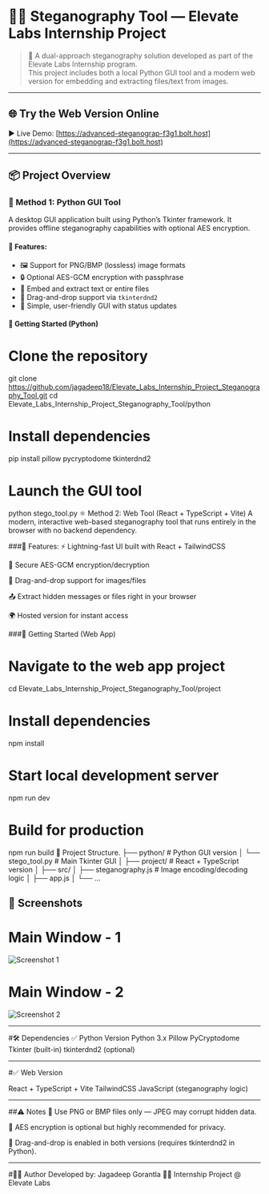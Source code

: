 # 🕵️‍♂️ Steganography Tool — Elevate Labs Internship Project

> 🔐 A dual-approach steganography solution developed as part of the Elevate Labs Internship program.  
> This project includes both a local Python GUI tool and a modern web version for embedding and extracting files/text from images.

---

## 🌐 Try the Web Version Online

▶️ Live Demo: [https://advanced-steganograp-f3g1.bolt.host](https://advanced-steganograp-f3g1.bolt.host)

---

## 📦 Project Overview

### 🧩 Method 1: Python GUI Tool

A desktop GUI application built using Python’s Tkinter framework. It provides offline steganography capabilities with optional AES encryption.

#### 🔧 Features:
- 🖼️ Support for PNG/BMP (lossless) image formats  
- 🔒 Optional AES-GCM encryption with passphrase  
- 📄 Embed and extract text or entire files  
- 💬 Drag-and-drop support via `tkinterdnd2`  
- 🎨 Simple, user-friendly GUI with status updates  

#### 🚀 Getting Started (Python)

# Clone the repository
git clone https://github.com/jagadeep18/Elevate_Labs_Internship_Project_Steganography_Tool.git
cd Elevate_Labs_Internship_Project_Steganography_Tool/python

# Install dependencies
pip install pillow pycryptodome tkinterdnd2

# Launch the GUI tool
python stego_tool.py
⚛️ Method 2: Web Tool (React + TypeScript + Vite)
A modern, interactive web-based steganography tool that runs entirely in the browser with no backend dependency.

###🔧 Features:
⚡ Lightning-fast UI built with React + TailwindCSS

🔐 Secure AES-GCM encryption/decryption

📂 Drag-and-drop support for images/files

📤 Extract hidden messages or files right in your browser

🌍 Hosted version for instant access

###🚀 Getting Started (Web App)

# Navigate to the web app project
cd Elevate_Labs_Internship_Project_Steganography_Tool/project

# Install dependencies
npm install

# Start local development server
npm run dev

# Build for production
npm run build
📁 Project Structure.
├── python/               # Python GUI version
│   └── stego_tool.py     # Main Tkinter GUI
│
├── project/              # React + TypeScript version
│   ├── src/
│   ├── steganography.js  # Image encoding/decoding logic
│   ├── app.js
│   └── ...

## 📸 Screenshots

# Main Window - 1
![Screenshot 1](https://github.com/jagadeep18/Elevate_Labs_Internship_Project_Steganography_Tool/blob/main/Screenshot_1.png?raw=true)

# Main Window - 2
![Screenshot 2](https://github.com/jagadeep18/Elevate_Labs_Internship_Project_Steganography_Tool/blob/main/Screenshot_2.png?raw=true)

---

#🛠 Dependencies
✅ Python Version
Python 3.x
Pillow
PyCryptodome
Tkinter (built-in)
tkinterdnd2 (optional)

---

#✅ Web Version

React + TypeScript + Vite
TailwindCSS
JavaScript (steganography logic)

---

##⚠️ Notes
📌 Use PNG or BMP files only — JPEG may corrupt hidden data.

🔐 AES encryption is optional but highly recommended for privacy.

📂 Drag-and-drop is enabled in both versions (requires tkinterdnd2 in Python).

---

#👨‍💻 Author
Developed by: Jagadeep Gorantla
🧑‍💻 Internship Project @ Elevate Labs
